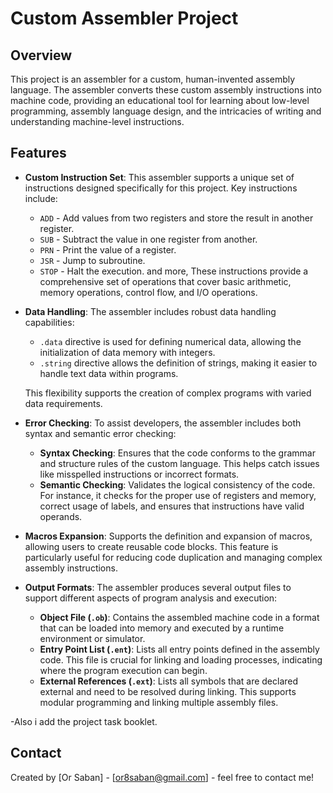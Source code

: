 # Custom Assembler Project

## Overview

This project is an assembler for a custom, human-invented assembly language. The assembler converts these custom assembly instructions into machine code, providing an educational tool for learning about low-level programming, assembly language design, and the intricacies of writing and understanding machine-level instructions.

## Features

- **Custom Instruction Set**: This assembler supports a unique set of instructions designed specifically for this project. Key instructions include:
  - `ADD` - Add values from two registers and store the result in another register.
  - `SUB` - Subtract the value in one register from another.
  - `PRN` - Print the value of a register.
  - `JSR` - Jump to subroutine.
  - `STOP` - Halt the execution.
  and more,
  These instructions provide a comprehensive set of operations that cover basic arithmetic, memory operations, control flow, and I/O operations.

- **Data Handling**: The assembler includes robust data handling capabilities:
  - `.data` directive is used for defining numerical data, allowing the initialization of data memory with integers.
  - `.string` directive allows the definition of strings, making it easier to handle text data within programs.
  
  This flexibility supports the creation of complex programs with varied data requirements.

- **Error Checking**: To assist developers, the assembler includes both syntax and semantic error checking:
  - **Syntax Checking**: Ensures that the code conforms to the grammar and structure rules of the custom language. This helps catch issues like misspelled instructions or incorrect formats.
  - **Semantic Checking**: Validates the logical consistency of the code. For instance, it checks for the proper use of registers and memory, correct usage of labels, and ensures that instructions have valid operands.

- **Macros Expansion**: Supports the definition and expansion of macros, allowing users to create reusable code blocks. This feature is particularly useful for reducing code duplication and managing complex assembly instructions.

- **Output Formats**: The assembler produces several output files to support different aspects of program analysis and execution:
  - **Object File (`.ob`)**: Contains the assembled machine code in a format that can be loaded into memory and executed by a runtime environment or simulator.
  - **Entry Point List (`.ent`)**: Lists all entry points defined in the assembly code. This file is crucial for linking and loading processes, indicating where the program execution can begin.
  - **External References (`.ext`)**: Lists all symbols that are declared external and need to be resolved during linking. This supports modular programming and linking multiple assembly files.


-Also i add the project task booklet.

## Contact

Created by [Or Saban] - [or8saban@gmail.com] - feel free to contact me!
